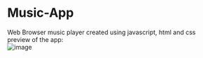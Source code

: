 # Music-App
Web Browser music player created using javascript, html and css\
preview of the app:\
![image](https://user-images.githubusercontent.com/44931361/194773945-cd616228-6e04-411a-8d65-c9193ac1ba2d.png)
